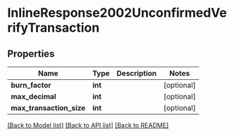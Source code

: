 # InlineResponse2002UnconfirmedVerifyTransaction

## Properties
Name | Type | Description | Notes
------------ | ------------- | ------------- | -------------
**burn_factor** | **int** |  | [optional] 
**max_decimal** | **int** |  | [optional] 
**max_transaction_size** | **int** |  | [optional] 

[[Back to Model list]](../README.md#documentation-for-models) [[Back to API list]](../README.md#documentation-for-api-endpoints) [[Back to README]](../README.md)


